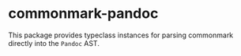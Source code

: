 # commonmark-pandoc

This package provides typeclass instances for parsing
commonmark directly into the `Pandoc` AST.

